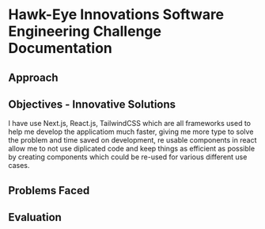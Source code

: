 # Hawk-Eye Innovations Software Engineering Challenge Documentation

## Approach

## Objectives - Innovative Solutions

I have use Next.js, React.js, TailwindCSS which are all frameworks used to help me develop the applicatiom much faster, giving me more type to solve the problem and time saved on development, re usable components in react allow me to not use diplicated code and keep things as efficient as possible by creating components which could be re-used for various different use cases.

## Problems Faced

## Evaluation
